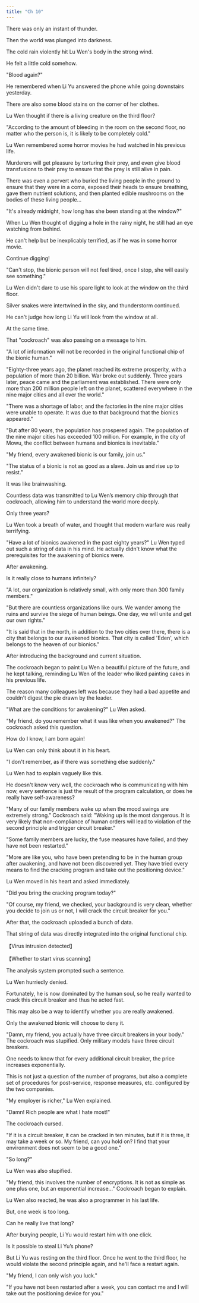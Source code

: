 ```yaml
---
title: "Ch 10"
---
```

There was only an instant of thunder.

Then the world was plunged into darkness.

The cold rain violently hit Lu Wen's body in the strong wind.

He felt a little cold somehow.

"Blood again?"

He remembered when Li Yu answered the phone while going downstairs yesterday.

There are also some blood stains on the corner of her clothes.

Lu Wen thought if there is a living creature on the third floor?

"According to the amount of bleeding in the room on the second floor, no matter who the person is, it is likely to be completely cold."

Lu Wen remembered some horror movies he had watched in his previous life.

Murderers will get pleasure by torturing their prey, and even give blood transfusions to their prey to ensure that the prey is still alive in pain.

There was even a pervert who buried the living people in the ground to ensure that they were in a coma, exposed their heads to ensure breathing, gave them nutrient solutions, and then planted edible mushrooms on the bodies of these living people...

"It's already midnight, how long has she been standing at the window?"

When Lu Wen thought of digging a hole in the rainy night, he still had an eye watching from behind.

He can't help but be inexplicably terrified, as if he was in some horror movie.

Continue digging!

"Can't stop, the bionic person will not feel tired, once I stop, she will easily see something."

Lu Wen didn't dare to use his spare light to look at the window on the third floor.

Silver snakes were intertwined in the sky, and thunderstorm continued.

He can't judge how long Li Yu will look from the window at all.

At the same time.

That "cockroach" was also passing on a message to him.

"A lot of information will not be recorded in the original functional chip of the bionic human."

"Eighty-three years ago, the planet reached its extreme prosperity, with a population of more than 20 billion. War broke out suddenly. Three years later, peace came and the parliament was established. There were only more than 200 million people left on the planet, scattered everywhere in the nine major cities and all over the world."

"There was a shortage of labor, and the factories in the nine major cities were unable to operate. It was due to that background that the bionics appeared."

"But after 80 years, the population has prospered again. The population of the nine major cities has exceeded 100 million. For example, in the city of Mowu, the conflict between humans and bionics is inevitable."

"My friend, every awakened bionic is our family, join us."

"The status of a bionic is not as good as a slave. Join us and rise up to resist."

It was like brainwashing.

Countless data was transmitted to Lu Wen’s memory chip through that cockroach, allowing him to understand the world more deeply.

Only three years?

Lu Wen took a breath of water, and thought that modern warfare was really terrifying.

"Have a lot of bionics awakened in the past eighty years?" Lu Wen typed out such a string of data in his mind. He actually didn't know what the prerequisites for the awakening of bionics were.

After awakening.

Is it really close to humans infinitely?

"A lot, our organization is relatively small, with only more than 300 family members."

"But there are countless organizations like ours. We wander among the ruins and survive the siege of human beings. One day, we will unite and get our own rights."

"It is said that in the north, in addition to the two cities over there, there is a city that belongs to our awakened bionics. That city is called 'Eden', which belongs to the heaven of our bionics."

After introducing the background and current situation.

The cockroach began to paint Lu Wen a beautiful picture of the future, and he kept talking, reminding Lu Wen of the leader who liked painting cakes in his previous life.

The reason many colleagues left was because they had a bad appetite and couldn't digest the pie drawn by the leader.

"What are the conditions for awakening?" Lu Wen asked.

"My friend, do you remember what it was like when you awakened?" The cockroach asked this question.

How do I know, I am born again!

Lu Wen can only think about it in his heart.

"I don't remember, as if there was something else suddenly."

Lu Wen had to explain vaguely like this.

He doesn't know very well, the cockroach who is communicating with him now, every sentence is just the result of the program calculation, or does he really have self-awareness?

"Many of our family members wake up when the mood swings are extremely strong." Cockroach said: "Waking up is the most dangerous. It is very likely that non-compliance of human orders will lead to violation of the second principle and trigger circuit breaker."

"Some family members are lucky, the fuse measures have failed, and they have not been restarted."

"More are like you, who have been pretending to be in the human group after awakening, and have not been discovered yet. They have tried every means to find the cracking program and take out the positioning device."

Lu Wen moved in his heart and asked immediately.

"Did you bring the cracking program today?"

"Of course, my friend, we checked, your background is very clean, whether you decide to join us or not, I will crack the circuit breaker for you."

After that, the cockroach uploaded a bunch of data.

That string of data was directly integrated into the original functional chip.

【Virus intrusion detected】

【Whether to start virus scanning】

The analysis system prompted such a sentence.

Lu Wen hurriedly denied.

Fortunately, he is now dominated by the human soul, so he really wanted to crack this circuit breaker and thus he acted fast.

This may also be a way to identify whether you are really awakened.

Only the awakened bionic will choose to deny it.

"Damn, my friend, you actually have three circuit breakers in your body." The cockroach was stupified. Only military models have three circuit breakers.

One needs to know that for every additional circuit breaker, the price increases exponentially.

This is not just a question of the number of programs, but also a complete set of procedures for post-service, response measures, etc. configured by the two companies.

"My employer is richer," Lu Wen explained.

"Damn! Rich people are what I hate most!"

The cockroach cursed.

"If it is a circuit breaker, it can be cracked in ten minutes, but if it is three, it may take a week or so. My friend, can you hold on? I find that your environment does not seem to be a good one."

"So long?"

Lu Wen was also stupified.

"My friend, this involves the number of encryptions. It is not as simple as one plus one, but an exponential increase..." Cockroach began to explain.

Lu Wen also reacted, he was also a programmer in his last life.

But, one week is too long.

Can he really live that long?

After burying people, Li Yu would restart him with one click.

Is it possible to steal Li Yu’s phone?

But Li Yu was resting on the third floor. Once he went to the third floor, he would violate the second principle again, and he'll face a restart again.

"My friend, I can only wish you luck."

"If you have not been restarted after a week, you can contact me and I will take out the positioning device for you."